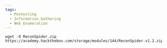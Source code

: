 ```yaml
---
tags:
  - Pentesting
  - Information_Gathering
  - Web_Enumeration
---
```

```shell-session
wget -O ReconSpider.zip https://academy.hackthebox.com/storage/modules/144/ReconSpider.v1.2.zip
```